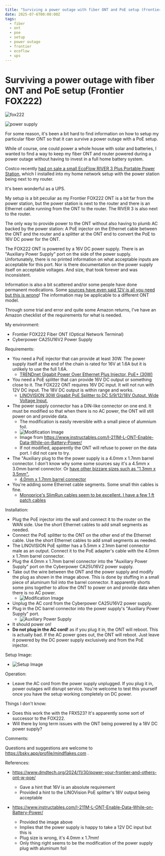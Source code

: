 ```yaml
---
title: "Surviving a power outage with fiber ONT and PoE setup (Frontier FOX222)"
date: 2025-07-6T00:00:00Z
tags:
  - fiber
  - ont
  - poe
  - setup
  - power outage
  - frontier
  - ecoflow
  - ups
---
```


# Surviving a power outage with fiber ONT and PoE setup (Frontier FOX222)

![fox222](https://assets.mindflakes.com/fiber-poe/fox222.jpg)

![power supply](https://assets.mindflakes.com/fiber-poe/CA25U16V2.jpg)

For some reason, it's been a bit hard to find information on how to setup my particular fiber ONT so that it can survive a power outage with a PoE setup.

While of course, one could power a whole house with solar and batteries, I wanted to find a way to keep my fiber ONT and router powered during a power outage without having to invest in a full home battery system.

Costco recently [had on sale a small EcoFlow RIVER 3 Plus Portable Power Station](https://slickdeals.net/f/18368635-ecoflow-river-3-plus-wireless-boost-combo-219), which I installed into my home network setup with the power station being next to my router.

It's been wonderful as a UPS.

My setup is a bit peculiar as my Frontier FOX222 ONT is a bit far from the power station, but the power station is next to the router and there is an Ethernet cable running from the ONT to the router. The RIVER 3 is also next to the router.

The only way to provide power to the ONT without also having to plumb AC backed by the power station: A PoE injector on the Ethernet cable between the ONT and the router and a splitter at the ONT end to convert the PoE to 16V DC power for the ONT.

The FOX222 ONT is powered by a 16V DC power supply. There is an "Auxiliary Power Supply" port on the side of the power supply. Unfortunately, there is no printed information on what acceptable inputs are acceptable for this port. Nor is there documentation on the power supply itself on acceptable voltages. And size, that took forever and was inconsistent.

Information is also a bit scattered and/or some people have done permanent modications. Some [sources have even said 12V is all you need but this is wrong](https://www.instructables.com/I-211M-L-ONT-Enable-Data-While-on-Battery-Power/)! The information may be applicable to a different ONT model.

Through some trial and error and quite some Amazon returns, I've have an Amazon checklist of the requirements for what is needed.

My environment:

* Frontier FOX222 Fiber ONT (Optical Network Terminal)
* Cyberpower CA25U16V2 Power Supply

Requirements:

* You need a PoE injector that can provide at least 30W. The power supply itself at the end of the chain is rated for 16V at 1.6A but it is unlikely to use the full 1.6A.
  * [TRENDnet Gigabit Power Over Ethernet Plus Injector, PoE+ (30W)](https://amzn.to/3Iubo63)
* You need a PoE splitter that can provide 16V DC output or something close to it. The FOX222 ONT requires 16V DC input. It will not run with 12V DC input. The 18V DC output is within range and works.
  * [LINOVISION 30W Gigabit PoE Splitter to DC 5/9/12/18V Output, Wide Voltage Input,](https://amzn.to/4ew8v0C)
* The power supply connector has a DIN-like connector on one end. It must be modified so that when there is no AC power, the ONT will still power on and provide data.
  * The modification is easily reversible with a small piece of alumnium foil.
  * ![Modification Image](https://assets.mindflakes.com/fiber-poe/power-supply-plug-modification.webp)
  * Image from https://www.instructables.com/I-211M-L-ONT-Enable-Data-While-on-Battery-Power/
  * If not modified, apparently the ONT will refuse to power on the data port. I did not care to try.
* The "Auxiliary plug to the the power supply is a 4.0mm x 1.7mm barrel connector. I don't know why some some sources say it's a 4.5mm x 3.0mm barrel connector. Or [have other bizzare sizes such as "1.3mm x 3.5mm".](https://www.instructables.com/I-211M-L-ONT-Enable-Data-While-on-Battery-Power/)
  * [4.0mm x 1.7mm barrel connector](https://amzn.to/4eKLUgX)
* You're adding some Ethernet cable segments. Some small thin cables is fine.
  * [Monoprice's SlimRun cables seem to be excellent. I have a few 1 ft patch cables](https://amzn.to/4nyWHyP)

Installation:

* Plug the PoE injector into the wall and connect it to the router on the WAN side. Use the short Ethernet cables to add small segments as needed.
* Connect the PoE splitter to the ONT on the other end of the Ethernet cable. Use the short Ethernet cables to add small segments as needed.
* The LINOVISION PoE splitter has a 5.5mm x 2.1mm barrel connector male as an output. Connect it to the PoE adapter's cable with the 4.0mm x 1.7mm barrel connector.
* Plug the 4.0mm x 1.7mm barrel connector into the "Auxiliary Power Supply" port on the Cyberpower CA25U16V2 power supply.
* Take out the wire between the ONT and the power supply and modify the plug as shown in the image above. This is done by stuffing in a small piece of aluminum foil into the barrel connector. It apparently shorts some pins together to allow the ONT to power on and provide data when there is no AC power.
  * ![Modification Image](https://assets.mindflakes.com/fiber-poe/power-supply-plug-modification.webp)
* Unplug the AC cord from the Cyberpower CA25U16V2 power supply.
* Plug in the DC barrel connector into the power supply's "Auxiliary Power Supply" port.
  * ![Auxiliary Power Supply](https://assets.mindflakes.com/fiber-poe/auxilllary_power_supply.jpg)
* It should power on!
* **Do not plug in the AC cord!** as if you plug it in, the ONT will reboot. This is actually bad. If the AC power goes out, the ONT will reboot. Just leave it powered by the DC power supply exclusively and from the PoE injector.

Setup Image:

* ![Setup Image](https://assets.mindflakes.com/fiber-poe/setup.jpg)

Operation:

* Leave the AC cord from the power supply unplugged. If you plug it in, power outages will disrupt service. You're welcome to test this yourself once you have the setup working completely on DC power.

Things I don't know:

* Does this work the with the FRX523? It's apparently some sort of successor to the FOX222.
* Will there by long term issues with the ONT being powered by a 18V DC power supply?

Comments:

Questions and suggestions are welcome to https://bsky.app/profile/mindflakes.com .

References:

* https://www.dmdtech.org/2024/11/30/power-your-frontier-and-others-ont-w-poe/
  * Gave a hint that 16V is an absolute requirement
  * Provided a hint to the LINOVision PoE splitter's 18V output being acceptable

* https://www.instructables.com/I-211M-L-ONT-Enable-Data-While-on-Battery-Power/
  * Provided the image above
  * Implies that the power supply is happy to take a 12V DC input but this is
  * Plug size is wrong, it's 4.0mm x 1.7mm!
  * Only thing right seems to be the modification of the power supply plug with aluminum foil